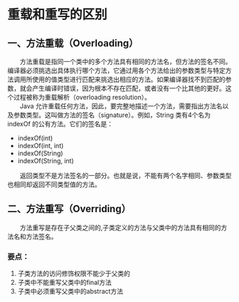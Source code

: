 # 重载和重写的区别
## 一、方法重载（Overloading）
&emsp;&emsp;方法重载是指同一个类中的多个方法具有相同的方法名，但方法的签名不同。编译器必须挑选出具体执行哪个方法，它通过用各个方法给出的参数类型与特定方法调用所使用的值类型进行匹配来挑选出相应的方法。如果编译器找不到匹配的参数，就会产生编译时错误，因为根本不存在匹配，或者没有一个比其他的更好。这个过程被称为重载解析（overloading resolution）。  
&emsp;&emsp;Java 允许重载任何方法，因此，要完整地描述一个方法，需要指出方法名以及参数类型。这叫做方法的签名（signature）。例如，String 类有4个名为 indexOf 的公有方法。它们的签名是：
- indexOf(int)
- indexOf(int, int)
- indexOf(String)
- indexOf(String, int)  

&emsp;&emsp;返回类型不是方法签名的一部分。也就是说，不能有两个名字相同、参数类型也相同却返回不同类型值的方法。
## 二、方法重写（Overriding）
&emsp;&emsp;方法重写是存在子父类之间的,子类定义的方法与父类中的方法具有相同的方法名和方法签名。
### 要点：
1. 子类方法的访问修饰权限不能少于父类的
2. 子类中不能重写父类中的final方法
3. 子类中必须重写父类中的abstract方法 